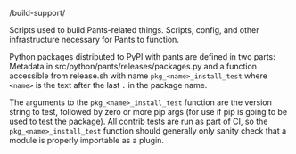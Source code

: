 /build-support/

Scripts used to build Pants-related things. Scripts, config, and other infrastructure necessary
for Pants to function.

Python packages distributed to PyPI with pants are defined in two parts:
Metadata in src/python/pants/releases/packages.py and a function accessible from release.sh
with name `pkg_<name>_install_test` where `<name>` is the text after the last `.` in the package name.

The arguments to the `pkg_<name>_install_test` function are the version string to test,
followed by zero or more pip args (for use if pip is going to be used to test the package).
All contrib tests are run as part of CI, so the `pkg_<name>_install_test` function should
generally only sanity check that a module is properly importable as a plugin.
